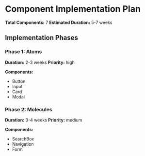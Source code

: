 # Component Implementation Plan

**Total Components:** 7
**Estimated Duration:** 5-7 weeks

## Implementation Phases

### Phase 1: Atoms
**Duration:** 2-3 weeks
**Priority:** high

**Components:**
- Button
- Input
- Card
- Modal

### Phase 2: Molecules
**Duration:** 3-4 weeks
**Priority:** medium

**Components:**
- SearchBox
- Navigation
- Form
